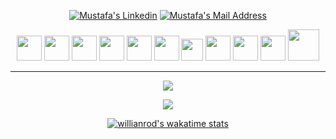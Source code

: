 <div align="center">
<!-- 
[![GitHub followers](https://img.shields.io/github/followers/MustafaPeynirci?style=flat&logo=github)](https://github.com/MustafaPeynirci?tab=followers)
[![GitHub stars](https://img.shields.io/github/stars/MustafaPeynirci?style=flat&logo=github&)](https://github.com/MustafaPeynirci?tab=repositories) -->

<!-- <hr> -->



  <a href="https://www.linkedin.com/in/mustafapeynirci/" target="_blank" rel="nofollow"><img alt="Mustafa's Linkedin" src="https://img.shields.io/badge/LinkedIn-0A66C2??style=flat-square&logo=linkedin&logoColor=white" /></a>
  <a href="mailto:mustafapeynirciii@gmail.com" target="_blank" rel="nofollow"><img alt="Mustafa's Mail Address" src="https://img.shields.io/badge/Gmail-F14236??style=flat-square&logo=gmail&logoColor=white" /></a>





<a href="https://www.javascript.com/"><img src="https://user-images.githubusercontent.com/61664693/116169142-b569fb80-a70c-11eb-8de0-029cbc2b2aef.png" width="40px"></img></a>
 <a href="https://nodejs.org/en/" ><img src="https://user-images.githubusercontent.com/61664693/116169136-b4d16500-a70c-11eb-8418-48daba4e08ef.png" width="40px"></img></a>
<a href="https://www.java.com/"><img src="https://user-images.githubusercontent.com/61664693/116169128-b3a03800-a70c-11eb-8fbe-55a5c4ad2689.png" width="40px"></img></a>
<a href="https://www.php.net/"><img src="https://www.php.net/images/logos/php-logo.svg" width="40px"></img></a>
<a href="https://codeigniter.com/"><img src="https://codeigniter.com/assets/icons/ci-footer.png" width="40px"></img></a>
<a href="https://www.typescriptlang.org/"><img src="https://user-images.githubusercontent.com/61664693/116169149-b6029200-a70c-11eb-9169-e68b84f77b9c.png" width="40px"></img></a>
<a href="https://vuejs.org/" ><img src="https://vuejs.org/images/logo.png" width="35px"></img></a>
<a href="https://angular.io/" ><img src="https://user-images.githubusercontent.com/61664693/116169133-b438ce80-a70c-11eb-8e91-4d57e3f94851.png" width="40px"></img></a>
<a href="https://firebase.google.com/" ><img src="https://user-images.githubusercontent.com/61664693/116169154-b69b2880-a70c-11eb-8220-18127bb1e9a8.png" width="40px"></img></a>
<a href="https://en.wikipedia.org/wiki/CSS"><img src="https://user-images.githubusercontent.com/61664693/116169139-b569fb80-a70c-11eb-8df4-4fa9be0bebe3.png" width="40px"></img></a>
<a href="https://www.npmjs.com/" ><img src="https://upload.wikimedia.org/wikipedia/commons/thumb/d/db/Npm-logo.svg/540px-Npm-logo.svg.png" width="50px"></img></a>

<hr>

<p align="center">
  <p>
    <a href="https://github.com/MustafaPeynirci" target="_blank">
    <img src="https://github-readme-stats.vercel.app/api?username=MustafaPeynirci&count_private=true&show_icons=true&theme=nord">  
    <!-- dracula theme yapmak için theme=nord değiştir theme=dracula -->
    </a>
</p>
  <p>
  <a href="https://github.com/MustafaPeynirci" target="_blank">
  <img align="center" src="https://github-readme-streak-stats.herokuapp.com?user=MustafaPeynirci&theme=nord&date_format=j%20M%5B%20Y%5D" />
  </a>
  </p>


[![willianrod's wakatime stats](https://github-readme-stats.vercel.app/api/wakatime?username=torukobyte&theme=nord&v=2&layout=compact&langs_count=10&hide=Markdown,Config,xml,yaml,json,Cocoa,Solution+file,Csproj,textmate,Gitignore+file,Other,Text,cshtml,Groovy,IL,AUTO_DETECTED,csharp,Jsonc,Publish+Profile+file)](https://github.com/MustafaPeynirci)

<!--
[![Ashutosh's github activity graph](https://github-readme-activity-graph.cyclic.app/graph?username=MustafaPeynirci&theme=nord)](https://github.com/MustafaPeynirci)
</div>
-->
